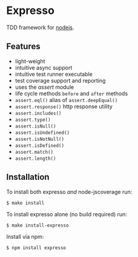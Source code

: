 
# Expresso

  TDD framework for [nodejs](http://nodejs.org).
  
## Features

  - light-weight
  - intuitive async support
  - intuitive test runner executable
  - test coverage support and reporting
  - uses the _assert_ module
  - life cycle methods `before` and `after` methods
  - `assert.eql()` alias of `assert.deepEqual()`
  - `assert.response()` http response utility
  - `assert.includes()`
  - `assert.type()`
  - `assert.isNull()`
  - `assert.isUndefined()`
  - `assert.isNotNull()`
  - `assert.isDefined()`
  - `assert.match()`
  - `assert.length()`

## Installation

To install both expresso _and_ node-jscoverage run:

    $ make install

To install expresso alone (no build required) run:

    $ make install-expresso

Install via npm:

    $ npm install expresso

